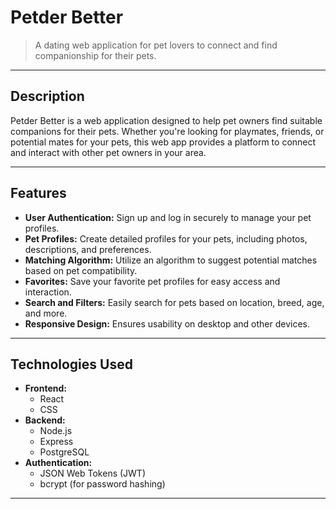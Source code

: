 # Petder Better
> A dating web application for pet lovers to connect and find companionship for their pets.

---

## Description

Petder Better is a web application designed to help pet owners find suitable companions for their pets. Whether you're looking for playmates, friends, or potential mates for your pets, this web app provides a platform to connect and interact with other pet owners in your area.

---

## Features

- **User Authentication:** Sign up and log in securely to manage your pet profiles.
- **Pet Profiles:** Create detailed profiles for your pets, including photos, descriptions, and preferences.
- **Matching Algorithm:** Utilize an algorithm to suggest potential matches based on pet compatibility.
- **Favorites:** Save your favorite pet profiles for easy access and interaction.
- **Search and Filters:** Easily search for pets based on location, breed, age, and more.
- **Responsive Design:** Ensures usability on desktop and other devices.

---

## Technologies Used

- **Frontend:**
  - React
  - CSS
- **Backend:**
  - Node.js
  - Express
  - PostgreSQL
- **Authentication:**
  - JSON Web Tokens (JWT)
  - bcrypt (for password hashing)

---


